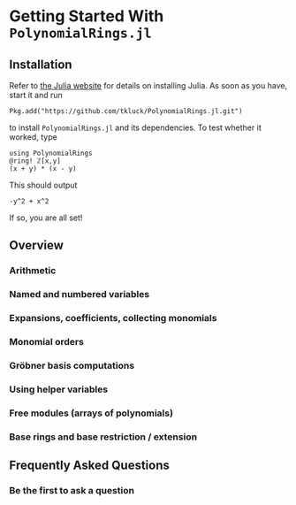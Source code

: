# Getting Started With `PolynomialRings.jl`

## Installation

Refer to [the Julia website][1] for details on installing Julia. As soon as you have,
start it and run

    Pkg.add("https://github.com/tkluck/PolynomialRings.jl.git")

to install `PolynomialRings.jl` and its dependencies. To test whether it worked,
type

    using PolynomialRings
    @ring! ℤ[x,y]
    (x + y) * (x - y)

This should output

    -y^2 + x^2

If so, you are all set!

[1]: https://julialang.org/downloads/

## Overview

### Arithmetic

### Named and numbered variables

### Expansions, coefficients, collecting monomials

### Monomial orders

### Gröbner basis computations

### Using helper variables

### Free modules (arrays of polynomials)

### Base rings and base restriction / extension

## Frequently Asked Questions

### Be the first to ask a question

